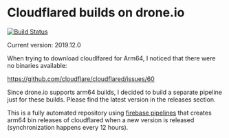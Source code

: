 # Cloudflared builds on drone.io

[![Build Status](https://cloud.drone.io/api/badges/danacr/drone-cloudflared/status.svg)](https://cloud.drone.io/danacr/drone-cloudflared)

Current version: 2019.12.0

When trying to download cloudlfared for Arm64, I noticed that there were no binaries available:

https://github.com/cloudflare/cloudflared/issues/60

Since drone.io supports arm64 builds, I decided to build a separate pipeline just for these builds. Please find the latest version in the releases section.

This is a fully automated repository using [firebase pipelines](https://github.com/danacr/firebase-pipelines) that creates arm64 bin releases of cloudflared when a new version is released (synchronization happens every 12 hours).
